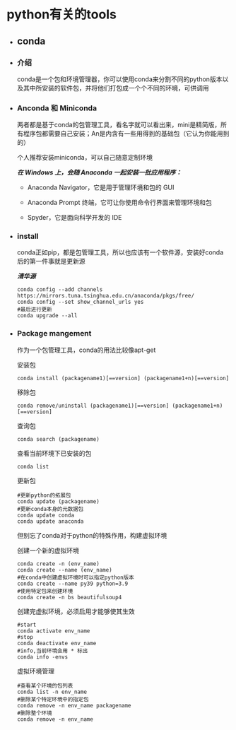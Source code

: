 # python有关的tools

- ## conda

- ### 介绍

    conda是一个包和环境管理器，你可以使用conda来分割不同的python版本以及其中所安装的软件包，并将他们打包成一个个不同的环境，可供调用

- ### Anconda 和 Miniconda

    两者都是基于conda的包管理工具，看名字就可以看出来，mini是精简版，所有程序包都需要自己安装；An是内含有一些用得到的基础包（它认为你能用到的）

    个人推荐安装miniconda，可以自己随意定制环境

    ***在 Windows 上，会随 Anaconda 一起安装一批应用程序：***

  - Anaconda Navigator，它是用于管理环境和包的 GUI

  - Anaconda Prompt 终端，它可让你使用命令行界面来管理环境和包

  - Spyder，它是面向科学开发的 IDE

- ### install
  
    conda正如pip，都是包管理工具，所以也应该有一个软件源，安装好conda后的第一件事就是更新源

    ***清华源***

    ```shell
    conda config --add channels https://mirrors.tuna.tsinghua.edu.cn/anaconda/pkgs/free/
    conda config --set show_channel_urls yes
    #最后进行更新
    conda upgrade --all
    ```

- ### Package mangement

    作为一个包管理工具，conda的用法比较像apt-get

    安装包

    ```shell
    conda install (packagename1)[==version] (packagename1+n)[==version]
    ```

    移除包

    ```shell
    conda remove/uninstall (packagename1)[==version] (packagename1+n)[==version]
    ```

    查询包

    ```shell
    conda search (packagename)
    ```

    查看当前环境下已安装的包

    ```shell
    conda list
    ```

    更新包

    ```shell
    #更新python的拓展包
    conda update (packagename)
    #更新conda本身的元数据包
    conda update conda
    conda update anaconda
    ```

    但别忘了conda对于python的特殊作用，构建虚拟环境

    创建一个新的虚拟环境

    ```shell
    conda create -n (env_name)
    conda create --name (env_name)
    #在conda中创建虚拟环境时可以指定python版本
    conda create --name py39 python=3.9
    #使用特定包来创建环境
    conda create -n bs beautifulsoup4
    ```

    创建完虚拟环境，必须启用才能够使其生效

    ```shell
    #start
    conda activate env_name
    #stop
    conda deactivate env_name
    #info,当前环境会用 * 标出
    conda info -envs
    ```

    虚拟环境管理

    ```shell
    #查看某个环境的包列表
    conda list -n env_name
    #删除某个特定环境中的指定包
    conda remove -n env_name packagename
    #删除整个环境
    conda remove -n env_name
    ```
